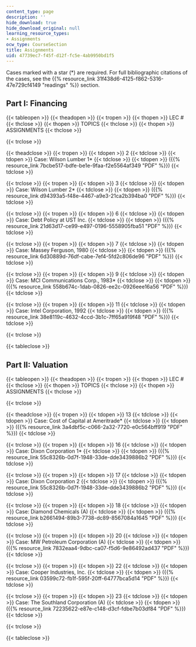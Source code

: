 ```yaml
---
content_type: page
description: ''
hide_download: true
hide_download_original: null
learning_resource_types:
- Assignments
ocw_type: CourseSection
title: Assignments
uid: 47739ec7-f45f-d12f-fc5e-4ab9950bd1f5
---
```


Cases marked with a star (\*) are required. For full bibliographic citations of the cases, see the {{% resource_link 31f438d6-4125-f862-5316-47e729cf4149 "readings" %}} section.

Part I: Financing
-----------------

{{< tableopen >}}
{{< theadopen >}}
{{< tropen >}}
{{< thopen >}}
LEC #
{{< thclose >}}
{{< thopen >}}
TOPICS
{{< thclose >}}
{{< thopen >}}
ASSIGNMENTS
{{< thclose >}}

{{< trclose >}}

{{< theadclose >}}
{{< tropen >}}
{{< tdopen >}}
2
{{< tdclose >}}
{{< tdopen >}}
Case: Wilson Lumber 1\*
{{< tdclose >}}
{{< tdopen >}}
({{% resource_link 7bcbe517-bdfe-be1e-9faa-f2e5564af349 "PDF" %}})
{{< tdclose >}}

{{< trclose >}}
{{< tropen >}}
{{< tdopen >}}
3
{{< tdclose >}}
{{< tdopen >}}
Case: Wilson Lumber 2\*
{{< tdclose >}}
{{< tdopen >}}
({{% resource_link d94393a5-f48e-4467-a9e3-21ca2b394ba0 "PDF" %}})
{{< tdclose >}}

{{< trclose >}}
{{< tropen >}}
{{< tdopen >}}
6
{{< tdclose >}}
{{< tdopen >}}
Case: Debt Policy at UST Inc.
{{< tdclose >}}
{{< tdopen >}}
({{% resource_link 21d63d17-ce99-e497-0196-5558905fba51 "PDF" %}})
{{< tdclose >}}

{{< trclose >}}
{{< tropen >}}
{{< tdopen >}}
7
{{< tdclose >}}
{{< tdopen >}}
Case: Massey Ferguson, 1980
{{< tdclose >}}
{{< tdopen >}}
({{% resource_link 6d30889d-76df-cabe-7ef4-5fd2c806de96 "PDF" %}})
{{< tdclose >}}

{{< trclose >}}
{{< tropen >}}
{{< tdopen >}}
9
{{< tdclose >}}
{{< tdopen >}}
Case: MCI Communications Corp., 1983\*
{{< tdclose >}}
{{< tdopen >}}
({{% resource_link 558b674c-1dab-0826-ee2c-0926eee16a56 "PDF" %}})
{{< tdclose >}}

{{< trclose >}}
{{< tropen >}}
{{< tdopen >}}
11
{{< tdclose >}}
{{< tdopen >}}
Case: Intel Corporation, 1992
{{< tdclose >}}
{{< tdopen >}}
({{% resource_link 38e8119c-4632-4ccd-3b1c-7ff65a919f48 "PDF" %}})
{{< tdclose >}}

{{< trclose >}}

{{< tableclose >}}

Part II: Valuation
------------------

{{< tableopen >}}
{{< theadopen >}}
{{< tropen >}}
{{< thopen >}}
LEC #
{{< thclose >}}
{{< thopen >}}
TOPICS
{{< thclose >}}
{{< thopen >}}
ASSIGNMENTS
{{< thclose >}}

{{< trclose >}}

{{< theadclose >}}
{{< tropen >}}
{{< tdopen >}}
13
{{< tdclose >}}
{{< tdopen >}}
Case: Cost of Capital at Ameritrade\*
{{< tdclose >}}
{{< tdopen >}}
({{% resource_link 3a4dbf5c-c066-2a32-7720-e0c564bff919 "PDF" %}})
{{< tdclose >}}

{{< trclose >}}
{{< tropen >}}
{{< tdopen >}}
16
{{< tdclose >}}
{{< tdopen >}}
Case: Dixon Corporation 1\*
{{< tdclose >}}
{{< tdopen >}}
({{% resource_link 55c8326b-0d7f-1948-33de-dde3439886b2 "PDF" %}})
{{< tdclose >}}

{{< trclose >}}
{{< tropen >}}
{{< tdopen >}}
17
{{< tdclose >}}
{{< tdopen >}}
Case: Dixon Corporation 2
{{< tdclose >}}
{{< tdopen >}}
({{% resource_link 55c8326b-0d7f-1948-33de-dde3439886b2 "PDF" %}})
{{< tdclose >}}

{{< trclose >}}
{{< tropen >}}
{{< tdopen >}}
18
{{< tdclose >}}
{{< tdopen >}}
Case: Diamond Chemicals (A)
{{< tdclose >}}
{{< tdopen >}}
({{% resource_link b2661494-89b3-7738-dc89-8567084a1645 "PDF" %}})
{{< tdclose >}}

{{< trclose >}}
{{< tropen >}}
{{< tdopen >}}
20
{{< tdclose >}}
{{< tdopen >}}
Case: MW Petroleum Corporation (A)
{{< tdclose >}}
{{< tdopen >}}
({{% resource_link 7832eaa4-9dbc-ca07-f5d6-9e86492ad437 "PDF" %}})
{{< tdclose >}}

{{< trclose >}}
{{< tropen >}}
{{< tdopen >}}
22
{{< tdclose >}}
{{< tdopen >}}
Case: Cooper Industries, Inc.
{{< tdclose >}}
{{< tdopen >}}
({{% resource_link 03599c72-fb1f-595f-20ff-64777bca5d14 "PDF" %}})
{{< tdclose >}}

{{< trclose >}}
{{< tropen >}}
{{< tdopen >}}
23
{{< tdclose >}}
{{< tdopen >}}
Case: The Southland Corporation (A)
{{< tdclose >}}
{{< tdopen >}}
({{% resource_link 72235622-e87e-c148-d3cf-fdbe7b03df84 "PDF" %}})
{{< tdclose >}}

{{< trclose >}}

{{< tableclose >}}